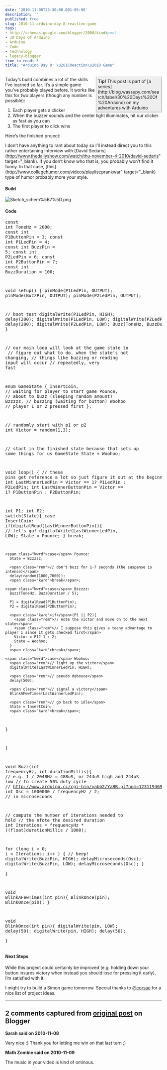 ```yaml
---
date: '2010-11-08T23:30:00.001-05:00'
description: ''
published: true
slug: 2010-11-arduino-day-8-reaction-game
tags:
- http://schemas.google.com/blogger/2008/kind#post
- 30 Days Of Arduino
- Arduino
- Code
- Technology
- legacy-blogger
time_to_read: 5
title: "Arduino Day 8: \u201CReaction\u201D Game"
---
```


<div style="border-top: #888 1px solid; border-right: #888 1px solid; border-bottom: #888 1px solid; float: right; padding-bottom: 5px; padding-top: 5px; padding-left: 5px; margin: 0px auto; border-left: #888 1px solid; padding-right: 5px; width: 200px; background-color: #eee;"><strong>Tip!</strong> This post is part of [a series](http://blog.wassupy.com/search/label/30%20Days%20Of%20Arduino) on my adventures with Arduino</div>

Today’s build combines a lot of the skills I’ve learned so far. It’s a simple game you’ve probably played before. It works like this for two players (though any number is possible): <ol> <li>Each player gets a clicker  <li>When the buzzer sounds and the center light illuminates, hit our clicker as fast as you can  <li>The first player to click wins </li></ol>

Here’s the finished project: 



I don’t have anything to rant about today so I’ll instead direct you to this rather entertaining interview with [David Sedaris](http://www.thedailyshow.com/watch/thu-november-4-2010/david-sedaris" target="_blank). If you don’t know who that is, you probably won’t find it funny. In that case, [this](http://www.collegehumor.com/videos/playlist:prankwar" target="_blank) type of humor probably more your style.  <h4>Build</h4>

![Sketch_schem%5B7%5D.png](Sketch_schem%5B7%5D.png) <h4>Code</h4><pre class="csharpcode"><span class="kwrd">const</span> <span class="kwrd">int</span> ToneHz = 2000;
<span class="kwrd">const</span> <span class="kwrd">int</span> P1ButtonPin = 3;
<span class="kwrd">const</span> <span class="kwrd">int</span> P1LedPin = 4;
<span class="kwrd">const</span> <span class="kwrd">int</span> BuzzPin = 5;
<span class="kwrd">const</span> <span class="kwrd">int</span> P2LedPin = 6;
<span class="kwrd">const</span> <span class="kwrd">int</span> P2ButtonPin = 7;
<span class="kwrd">const</span> <span class="kwrd">int</span> BuzzDuration = 100; 

<span class="kwrd">void</span> setup() {
  pinMode(P1LedPin, OUTPUT);
  pinMode(BuzzPin, OUTPUT);
  pinMode(P2LedPin, OUTPUT);
  
  <span class="rem">// boot test</span>
  digitalWrite(P1LedPin, HIGH);
  delay(200);
  digitalWrite(P1LedPin, LOW);
  digitalWrite(P2LedPin, HIGH);
  delay(200);
  digitalWrite(P2LedPin, LOW);
  Buzz(ToneHz, BuzzDuration * 2);
}

<span class="rem">// our main loop will look at the game state to </span>
<span class="rem">// figure out what to do. when the state's not changing,</span>
<span class="rem">// things like buzzing or reading input will occur</span>
<span class="rem">// repeatedly, very fast</span>

<span class="kwrd">enum</span> GameState {
 InsertCoin, <span class="rem">// waiting for player to start game</span>
 Pounce,     <span class="rem">// about to buzz (sleeping random amount)</span>
 Bzzzzz,     <span class="rem">// buzzing (waiting for button)</span>
 Woohoo      <span class="rem">// player 1 or 2 pressed first</span>
};

<span class="rem">// randomly start with p1 or p2</span>
<span class="kwrd">int</span> Victor = random(1,3);

<span class="rem">// start in the finished state because that sets up some things for us</span>
GameState State = Woohoo;

<span class="kwrd">void</span> loop() {
  <span class="rem">// these pins get reference a lot so just figure it out at the beginning</span>
  <span class="kwrd">int</span> LastWinnerLedPin = Victor == 1? P1LedPin : P2LedPin;
  <span class="kwrd">int</span> LastWinnerButtonPin = Victor == 1? P1ButtonPin : P2ButtonPin;

  <span class="kwrd">int</span> P1; <span class="kwrd">int</span> P2;
  <span class="kwrd">switch</span>(State){
    <span class="kwrd">case</span> InsertCoin:
      <span class="kwrd">if</span>(digitalRead(LastWinnerButtonPin)){
        <span class="rem">// let's go!</span>
        digitalWrite(LastWinnerLedPin, LOW); 
        State = Pounce;
      }
      <span class="kwrd">break</span>;
    
    <span class="kwrd">case</span> Pounce:
      State = Bzzzzz;
      
      <span class="rem">// don't buzz for 1-7 seconds (the suspense is intense)</span>
      delay(random(1000,7000));
      <span class="kwrd">break</span>;
      
    <span class="kwrd">case</span> Bzzzzz:
      Buzz(ToneHz, BuzzDuration / 5);
      
      P1 = digitalRead(P1ButtonPin);
      P2 = digitalRead(P2ButtonPin);
      
      <span class="kwrd">if</span>(P1 || P2){
        <span class="rem">// note the victor and move on to the next state</span>
        <span class="rem">// I suppose this gives a teeny advantage to player 1 since it gets checked first</span>
        Victor = P1? 1 : 2;
        State = Woohoo;
      }
      <span class="kwrd">break</span>;
      
    <span class="kwrd">case</span> Woohoo:
      <span class="rem">// light up the victor</span>
      digitalWrite(LastWinnerLedPin, HIGH);
      
      <span class="rem">// pseudo debouce</span>
      delay(500);
      
      <span class="rem">// signal a victory</span>
      BlinkAFewTimes(LastWinnerLedPin);
      
      <span class="rem">// go back to idle</span>
      State = InsertCoin;
      <span class="kwrd">break</span>;
  }
  
}

<span class="kwrd">void</span> Buzz(<span class="kwrd">int</span> frequencyHz, <span class="kwrd">int</span> durationMillis){
  <span class="rem">// e.g. 1 / 2048Hz = 488uS, or 244uS high and 244uS low</span>
  <span class="rem">// to create 50% duty cycle</span>
  <span class="rem">// http://www.arduino.cc/cgi-bin/yabb2/YaBB.pl?num=1231194692</span>
  <span class="kwrd">int</span> Osc = 1000000 / frequencyHz / 2; <span class="rem">// in microseconds</span>
  
  <span class="rem">// compute the number of iterations needed to hold</span>
  <span class="rem">// the nfote the desired duration</span>
  <span class="kwrd">int</span> Iterations = frequencyHz * ((<span class="kwrd">float</span>)durationMillis / 1000);
  
  <span class="kwrd">for</span> (<span class="kwrd">long</span> i = 0; i &lt; Iterations; i++ )
  {
      <span class="rem">// beep!</span>
      digitalWrite(BuzzPin, HIGH);
      delayMicroseconds(Osc);
      digitalWrite(BuzzPin, LOW);
      delayMicroseconds(Osc);
  }  
}

<span class="kwrd">void</span> BlinkAFewTimes(<span class="kwrd">int</span> pin){
  BlinkOnce(pin);
  BlinkOnce(pin);
}

<span class="kwrd">void</span> BlinkOnce(<span class="kwrd">int</span> pin){
  digitalWrite(pin, LOW); 
  delay(50);
  digitalWrite(pin, HIGH); 
  delay(50);  
}</pre>
<h4>Next Steps</h4>

While this project could certainly be improved (e.g. holding down your button insures victory when instead you should lose for pressing it early), I’m satisfied with it.

I might try to build a Simon game tomorrow. Special thanks to [@corsae](http://twitter.com/#!/corsae/status/1655470213300224) for a nice list of project ideas.

---

## 2 comments captured from [original post](https://blog.wassupy.com/2010/11/arduino-day-8-reaction-game.html) on Blogger

**Sarah said on 2010-11-08**

Very nice :)  Thank you for letting me win on that last turn ;)

**Math Zombie said on 2010-11-09**

The music in your video is kind of ominous.

